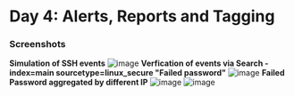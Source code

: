 # **Day 4: Alerts, Reports and Tagging**





















### **Screenshots**

**Simulation of SSH events**
![image](https://github.com/user-attachments/assets/c0bce5b6-75a5-4fab-8d1c-e1e2c1ae2b1c)
**Verfication of events via Search - index=main sourcetype=linux_secure "Failed password"**
![image](https://github.com/user-attachments/assets/9ccb65f4-0cc3-49dc-a5f4-9cfdb3cd14cd)
**Failed Password aggregated by different IP**
![image](https://github.com/user-attachments/assets/2501f412-b16a-4fa1-805b-82efd609d7dc)
![image](https://github.com/user-attachments/assets/6b272e1b-010f-4e0a-af21-0197704984bc)






